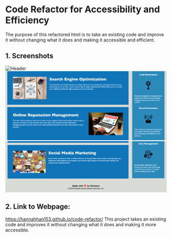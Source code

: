 # Code Refactor for Accessibility and Efficiency
The purpose of this refactored html is to take an existing code and improve it without changing what it does and making it accessible and efficient. 

## 1. Screenshots
![Header](./images/Horiseon.png)
![SearchEngineOpt](./images/SEO-ORM.png)
![ORM](images/ORM.png)


## 2. Link to Webpage:
https://hannahhan153.github.io/code-refactor/ 
This project takes an existing code and improves it without changing what it does and making it more accessible. 
